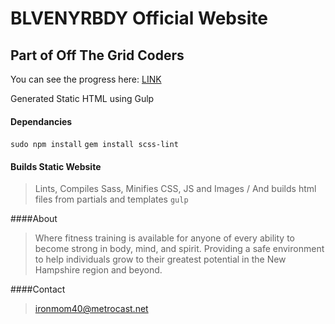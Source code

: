 # BLVENYRBDY Official Website
## Part of Off The Grid Coders

You can see the progress here: [LINK](http://offthegridcoders.github.io/blvenyrbdy/dist/)

Generated Static HTML using Gulp

#### Dependancies
`sudo npm install`
`gem install scss-lint`

#### Builds Static Website
>Lints, Compiles Sass, Minifies CSS, JS and Images / And builds html files from partials and templates
`gulp`

####About

>Where fitness training is available for anyone of every ability to become strong in body, mind, and spirit. Providing a safe environment to help individuals grow to their greatest potential in the New Hampshire region and beyond.

####Contact

>ironmom40@metrocast.net
